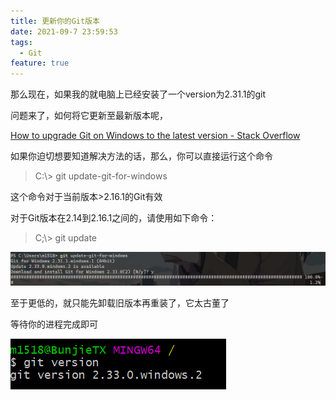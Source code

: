 ```yaml
---
title: 更新你的Git版本
date: 2021-09-7 23:59:53
tags:
  - Git
feature: true
---
```

那么现在，如果我的就电脑上已经安装了一个version为2.31.1的git

问题来了，如何将它更新至最新版本呢，

[How to upgrade Git on Windows to the latest version - Stack Overflow](https://stackoverflow.com/questions/13790592/how-to-upgrade-git-on-windows-to-the-latest-version)

如果你迫切想要知道解决方法的话，那么，你可以直接运行这个命令

> C:\\> git update-git-for-windows

这个命令对于当前版本>2.16.1的Git有效

对于Git版本在2.14到2.16.1之间的，请使用如下命令：

> C;\\> git update

![image-20210907170607746](\images\image-20210907170607746.png)

至于更低的，就只能先卸载旧版本再重装了，它太古董了

等待你的进程完成即可

![image-20210907171745526](\images\image-20210907171745526.png)

